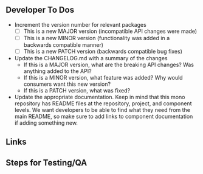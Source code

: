 <!--
Describe the rationale and use case for this pull request.  Provide any
background, examples, and images that provide further information to accurately
describe what it is that you are adding to the repo.  Add subsections as
necessary to organize and feel free to link and reference other PRs as
necessary, but also include them in the links section below as a quick
reference.

Keep code changes as short as possible and implementing a single feature/fix/refactoring, when possible
-->

Developer To Dos
--------------

* Increment the version number for relevant packages
  - [ ] This is a new MAJOR version (incompatible API changes were made)
  - [ ] This is a new MINOR version (functionality was added in a backwards compatible manner)
  - [ ] This is a new PATCH version (backwards compatible bug fixes)
* Update the CHANGELOG.md with a summary of the changes
  - If this is a MAJOR version, what are the breaking API changes? Was anything added to the API?
  - If this is a MINOR version, what feature was added? Why would consumers want this new version?
  - If this is a PATCH version, what was fixed?
* Update the appropriate documentation. Keep in mind that this mono repository has README files at the repository, project, and component levels. We want developers to be able to find what they need from the main README, so make sure to add links to component documentation if adding something new.


Links
-----

<!--
**Examples**

* http://documentation.for/library/that/I/am/adding
* [relevant issue or pull_request](#123)
-->


Steps for Testing/QA
--------------------

<!--
If minor-moderate changes are made on endpoints covered by integration tests,
automated QA should provide sufficient test coverage. Check the test reports
[here](https://justifi-ai.atlassian.net/wiki/spaces/ENGINEERIN/pages/35782659/Test+Reports)
to see if your changes are covered. If implementing new features/endpoints or if
changes are interacting with a third-party service, most likely manual QA will be desired.

If there are any manual steps that you would like the reviewer(s) to take to
verify your changes, please describe in detail the steps to reproduce the
features added by the pull request, or the bug before and after the change.
-->

